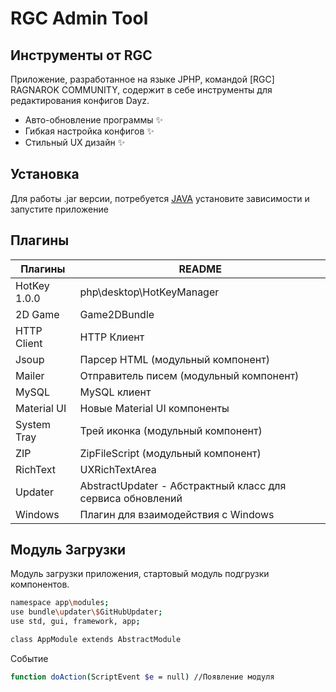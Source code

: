 # RGC Admin Tool
## Инструменты от RGC

Приложение, разработанное на языке JPHP, командой [RGC] RAGNAROK COMMUNITY, содержит в себе инструменты для редактирования конфигов Dayz.

- Авто-обновление программы ✨
- Гибкая настройка конфигов ✨
- Стильный UX дизайн ✨

## Установка

Для работы .jar версии, потребуется [JAVA](https://www.java.com/ru/) 
установите зависимости и запустите приложение

## Плагины

| Плагины | README |
| ------ | ------ |
| HotKey 1.0.0 | php\desktop\HotKeyManager |
| 2D Game | Game2DBundle |
| HTTP Client | HTTP Клиент |
| Jsoup | Парсер HTML (модульный компонент) |
| Mailer | Отправитель писем (модульный компонент) |
| MySQL | MySQL клиент |
| Material UI | Новые Material UI компоненты |
| System Tray | Трей иконка (модульный компонент) |
| ZIP | ZipFileScript (модульный компонент) |
| RichText | UXRichTextArea |
| Updater | AbstractUpdater - Абстрактный класс для сервиса обновлений |
| Windows | Плагин для взаимодействия с Windows |

## Модуль Загрузки
Модуль загрузки приложения, стартовый модуль подгрузки компонентов.



```sh
namespace app\modules;
use bundle\updater\$GitHubUpdater;
use std, gui, framework, app;

class AppModule extends AbstractModule
```
Событие
```sh
function doAction(ScriptEvent $e = null) //Появление модуля
```
